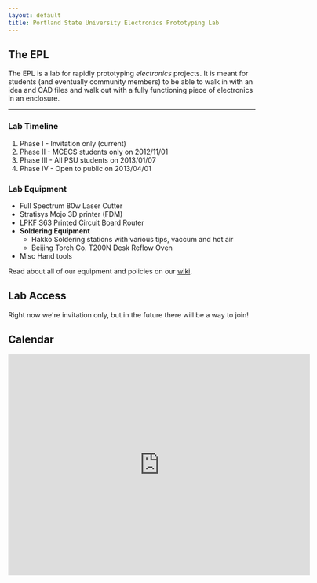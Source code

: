 ```yaml
---
layout: default
title: Portland State University Electronics Prototyping Lab
---
```


## The EPL

The EPL is a lab for rapidly prototyping _electronics_ projects. It is meant for
students (and eventually community members) to be able to walk in with an idea
and CAD files and walk out with a fully functioning piece of electronics in an
enclosure.

--------------------------------------------------------------------------------

### Lab Timeline

 1. Phase I - Invitation only (current)
 1. Phase II - MCECS students only on 2012/11/01
 1. Phase III - All PSU students on 2013/01/07
 1. Phase IV - Open to public on 2013/04/01


### Lab Equipment
 - Full Spectrum 80w Laser Cutter
 - Stratisys Mojo 3D printer (FDM)
 - LPKF S63 Printed Circuit Board Router
 - **Soldering Equipment**
   - Hakko Soldering stations with various tips, vaccum and hot air
   - Beijing Torch Co. T200N Desk Reflow Oven
 - Misc Hand tools

Read about all of our equipment and policies on our [wiki](https://github.com/psu-epl/psu-epl.github.com/wiki "PSU EPL Wiki").

## Lab Access

Right now we're invitation only, but in the future there will be a
way to join!

## Calendar

<iframe src="https://www.google.com/calendar/embed?title=EPL%20Schedule&amp;showCalendars=0&amp;mode=WEEK&amp;height=450&amp;wkst=1&amp;bgcolor=%23ffffff&amp;src=epl.pdx%40gmail.com&amp;color=%23875509&amp;ctz=America%2FLos_Angeles" style=" border-width:0 " width="615" height="450" frameborder="0" scrolling="no"></iframe>

